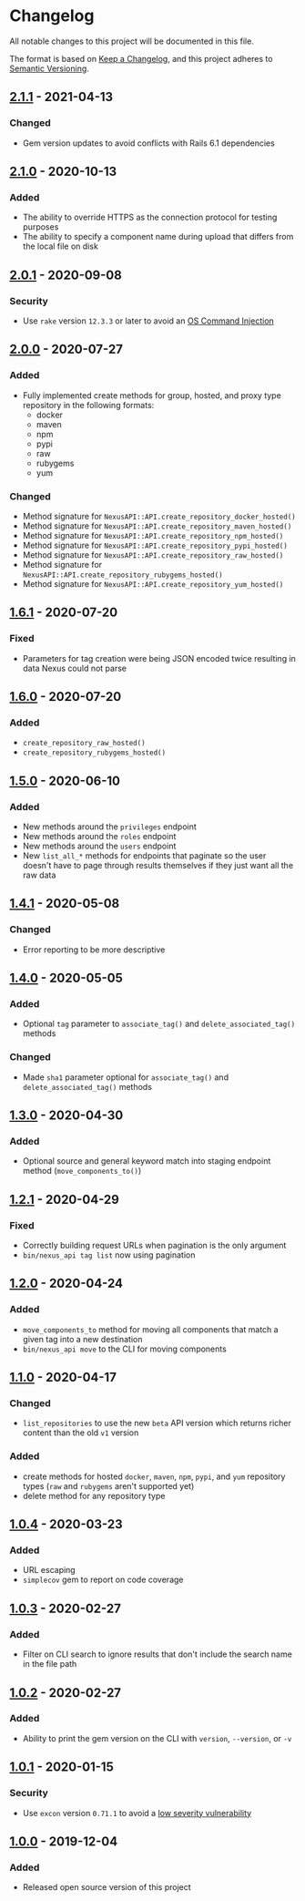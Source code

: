 # Changelog
All notable changes to this project will be documented in this file.

The format is based on [Keep a Changelog](https://keepachangelog.com/en/1.0.0/),
and this project adheres to [Semantic Versioning](https://semver.org/spec/v2.0.0.html).


## [2.1.1](https://github.com/Cisco-AMP/nexus_api/compare/v2.1.0...v2.1.1) - 2021-04-13
### Changed
- Gem version updates to avoid conflicts with Rails 6.1 dependencies


## [2.1.0](https://github.com/Cisco-AMP/nexus_api/compare/v2.0.1...v2.1.0) - 2020-10-13
### Added
- The ability to override HTTPS as the connection protocol for testing purposes
- The ability to specify a component name during upload that differs from the local file on disk


## [2.0.1](https://github.com/Cisco-AMP/nexus_api/compare/v2.0.0...v2.0.1) - 2020-09-08
### Security
- Use `rake` version `12.3.3` or later to avoid an [OS Command Injection](https://github.com/advisories/GHSA-jppv-gw3r-w3q8)


## [2.0.0](https://github.com/Cisco-AMP/nexus_api/compare/v1.6.1...v2.0.0) - 2020-07-27
### Added
- Fully implemented create methods for group, hosted, and proxy type repository in the following formats:
  - docker
  - maven
  - npm
  - pypi
  - raw
  - rubygems
  - yum


### Changed
- Method signature for `NexusAPI::API.create_repository_docker_hosted()`
- Method signature for `NexusAPI::API.create_repository_maven_hosted()`
- Method signature for `NexusAPI::API.create_repository_npm_hosted()`
- Method signature for `NexusAPI::API.create_repository_pypi_hosted()`
- Method signature for `NexusAPI::API.create_repository_raw_hosted()`
- Method signature for `NexusAPI::API.create_repository_rubygems_hosted()`
- Method signature for `NexusAPI::API.create_repository_yum_hosted()`


## [1.6.1](https://github.com/Cisco-AMP/nexus_api/compare/v1.6.0...v1.6.1) - 2020-07-20
### Fixed
- Parameters for tag creation were being JSON encoded twice resulting in data Nexus could not parse


## [1.6.0](https://github.com/Cisco-AMP/nexus_api/compare/v1.5.0...v1.6.0) - 2020-07-20
### Added
- `create_repository_raw_hosted()`
- `create_repository_rubygems_hosted()`


## [1.5.0](https://github.com/Cisco-AMP/nexus_api/compare/v1.4.1...v1.5.0) - 2020-06-10
### Added
- New methods around the `privileges` endpoint
- New methods around the `roles` endpoint
- New methods around the `users` endpoint
- New `list_all_*` methods for endpoints that paginate so the user doesn't have to page through results themselves if they just want all the raw data


## [1.4.1](https://github.com/Cisco-AMP/nexus_api/compare/v1.4.0...v1.4.1) - 2020-05-08
### Changed
- Error reporting to be more descriptive


## [1.4.0](https://github.com/Cisco-AMP/nexus_api/compare/v1.3.0...v1.4.0) - 2020-05-05
### Added
- Optional `tag` parameter to `associate_tag()` and `delete_associated_tag()` methods

### Changed 
- Made `sha1` parameter optional for `associate_tag()` and `delete_associated_tag()` methods


## [1.3.0](https://github.com/Cisco-AMP/nexus_api/compare/v1.2.1...v1.3.0) - 2020-04-30
### Added
- Optional source and general keyword match into staging endpoint method (`move_components_to()`)


## [1.2.1](https://github.com/Cisco-AMP/nexus_api/compare/v1.2.0...v1.2.1) - 2020-04-29
### Fixed
- Correctly building request URLs when pagination is the only argument
- `bin/nexus_api tag list` now using pagination


## [1.2.0](https://github.com/Cisco-AMP/nexus_api/compare/v1.1.0...v1.2.0) - 2020-04-24
### Added
- `move_components_to` method for moving all components that match a given tag into a new destination
- `bin/nexus_api move` to the CLI for moving components


## [1.1.0](https://github.com/Cisco-AMP/nexus_api/compare/v1.0.4...v1.1.0) - 2020-04-17
### Changed
- `list_repositories` to use the new `beta` API version which returns richer content than the old `v1` version

### Added
- create methods for hosted `docker`, `maven`, `npm`, `pypi`, and `yum` repository types (`raw` and `rubygems` aren't supported yet)
- delete method for any repository type


## [1.0.4](https://github.com/Cisco-AMP/nexus_api/compare/v1.0.3...v1.0.4) - 2020-03-23
### Added
- URL escaping
- `simplecov` gem to report on code coverage


## [1.0.3](https://github.com/Cisco-AMP/nexus_api/compare/v1.0.2...v1.0.3) - 2020-02-27
### Added
- Filter on CLI search to ignore results that don't include the search name in the file path


## [1.0.2](https://github.com/Cisco-AMP/nexus_api/compare/v1.0.1...v1.0.2) - 2020-02-27
### Added
- Ability to print the gem version on the CLI with `version`, `--version`, or `-v`


## [1.0.1](https://github.com/Cisco-AMP/nexus_api/compare/v1.0.0...v1.0.1) - 2020-01-15
### Security
- Use `excon` version `0.71.1` to avoid a [low severity vulnerability](https://github.com/excon/excon/security/advisories/GHSA-q58g-455p-8vw9)


## [1.0.0](https://github.com/Cisco-AMP/nexus_api/compare/master...v1.0.0) - 2019-12-04
### Added
- Released open source version of this project
